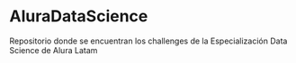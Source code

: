 # AluraDataScience
Repositorio donde se encuentran los challenges de la Especialización Data Science de Alura Latam
